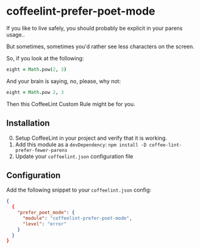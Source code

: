 # coffeelint-prefer-poet-mode

If you like to live safely, you should probably be explicit in your
parens usage..

But sometimes, sometimes you'd rather see less characters on the
screen.

So, if you look at the following:

```coffeescript
eight = Math.pow(2, 3)
```

And your brain is saying, no, please, why not:

```coffeescript
eight = Math.pow 2, 3
```

Then this CoffeeLint Custom Rule might be for you.

## Installation

0. Setup CoffeeLint in your project and verify that it is working.
1. Add this module as a `devDependency`: `npm install -D coffee-lint-prefer-fewer-parens`
2. Update your `coffeelint.json` configuration file

## Configuration

Add the following snippet to your `coffeelint.json` config:

```json
{
  {
    "prefer_poet_mode": {
      "module": "coffeelint-prefer-poet-mode",
      "level": "error"
    }
  }
}
```
